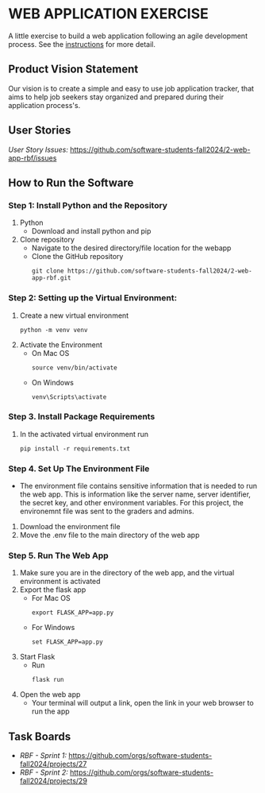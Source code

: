 # WEB APPLICATION EXERCISE

A little exercise to build a web application following an agile development process. See the [instructions](instructions.md) for more detail. 

## Product Vision Statement

Our vision is to create a simple and easy to use job application tracker, that aims to help job seekers stay organized and prepared during their application process's.

## User Stories

*User Story Issues:* https://github.com/software-students-fall2024/2-web-app-rbf/issues

## How to Run the Software

### Step 1: Install Python and the Repository
1. Python
    * Download and install python and pip
2. Clone repository
    * Navigate to the desired directory/file location for the webapp
    * Clone the GitHub repository 
        ```
        git clone https://github.com/software-students-fall2024/2-web-app-rbf.git
        ```

### Step 2: Setting up the Virtual Environment:
1.  Create a new virtual environment
    ```
    python -m venv venv
    ```
2. Activate the Environment
    * On Mac OS
        ```
        source venv/bin/activate
        ```
    * On Windows
        ```
        venv\Scripts\activate
        ```

### Step 3. Install Package Requirements
1. In the activated virtual environment run
    ```
    pip install -r requirements.txt
    ```

### Step 4. Set Up The Environment File
* The environment file contains sensitive information that is needed to run the web app.
This is information like the server name, server identifier, the secret key, and other environment variables. For this project, the environemnt file was sent to the graders and admins.

1. Download the environment file
2. Move the .env file to the main directory of the web app

### Step 5. Run The Web App
1. Make sure you are in the directory of the web app, and the virtual environment is activated 
2. Export the flask app
    * For Mac OS
        ```
        export FLASK_APP=app.py
        ```
    * For Windows
        ```
        set FLASK_APP=app.py
        ```
3. Start Flask
    * Run 
        ```
        flask run
        ```
4. Open the web app
    * Your terminal will output a link, open the link in your web browser to run the app

## Task Boards

- *RBF - Sprint 1:* https://github.com/orgs/software-students-fall2024/projects/27
- *RBF - Sprint 2:* https://github.com/orgs/software-students-fall2024/projects/29

